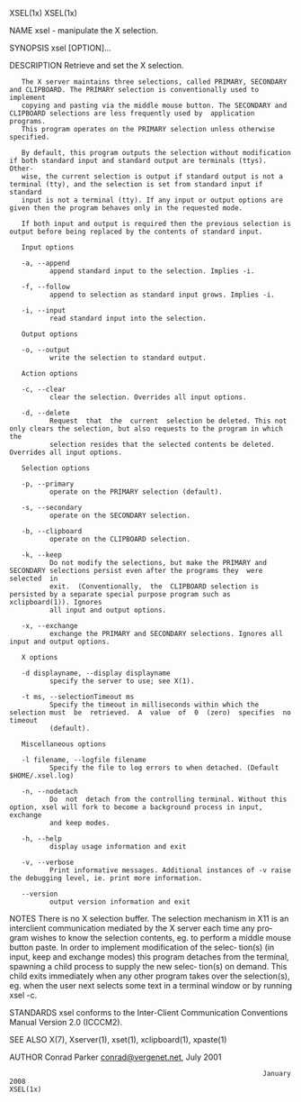 XSEL(1x)                                                                                                                                  XSEL(1x)

NAME
       xsel - manipulate the X selection.

SYNOPSIS
       xsel [OPTION]...

DESCRIPTION
       Retrieve and set the X selection.

       The X server maintains three selections, called PRIMARY, SECONDARY and CLIPBOARD. The PRIMARY selection is conventionally used to implement
       copying and pasting via the middle mouse button. The SECONDARY and CLIPBOARD selections are less frequently used by  application  programs.
       This program operates on the PRIMARY selection unless otherwise specified.

       By default, this program outputs the selection without modification if both standard input and standard output are terminals (ttys). Other‐
       wise, the current selection is output if standard output is not a terminal (tty), and the selection is set from standard input if  standard
       input is not a terminal (tty). If any input or output options are given then the program behaves only in the requested mode.

       If both input and output is required then the previous selection is output before being replaced by the contents of standard input.

       Input options

       -a, --append
              append standard input to the selection. Implies -i.

       -f, --follow
              append to selection as standard input grows. Implies -i.

       -i, --input
              read standard input into the selection.

       Output options

       -o, --output
              write the selection to standard output.

       Action options

       -c, --clear
              clear the selection. Overrides all input options.

       -d, --delete
              Request  that  the  current  selection be deleted. This not only clears the selection, but also requests to the program in which the
              selection resides that the selected contents be deleted. Overrides all input options.

       Selection options

       -p, --primary
              operate on the PRIMARY selection (default).

       -s, --secondary
              operate on the SECONDARY selection.

       -b, --clipboard
              operate on the CLIPBOARD selection.

       -k, --keep
              Do not modify the selections, but make the PRIMARY and SECONDARY selections persist even after the programs they  were  selected  in
              exit.  (Conventionally,  the  CLIPBOARD selection is persisted by a separate special purpose program such as xclipboard(1)). Ignores
              all input and output options.

       -x, --exchange
              exchange the PRIMARY and SECONDARY selections. Ignores all input and output options.

       X options

       -d displayname, --display displayname
              specify the server to use; see X(1).

       -t ms, --selectionTimeout ms
              Specify the timeout in milliseconds within which the selection must  be  retrieved.  A  value  of  0  (zero)  specifies  no  timeout
              (default).

       Miscellaneous options

       -l filename, --logfile filename
              Specify the file to log errors to when detached. (Default $HOME/.xsel.log)

       -n, --nodetach
              Do  not  detach from the controlling terminal. Without this option, xsel will fork to become a background process in input, exchange
              and keep modes.

       -h, --help
              display usage information and exit

       -v, --verbose
              Print informative messages. Additional instances of -v raise the debugging level, ie. print more information.

       --version
              output version information and exit

NOTES
       There is no X selection buffer. The selection mechanism in X11 is an interclient communication mediated by the X server each time any  pro‐
       gram  wishes  to  know the selection contents, eg. to perform a middle mouse button paste. In order to implement modification of the selec‐
       tion(s) (in input, keep and exchange modes) this program detaches from the terminal, spawning a child process  to  supply  the  new  selec‐
       tion(s)  on  demand.  This  child exits immediately when any other program takes over the selection(s), eg. when the user next selects some
       text in a terminal window or by running xsel -c.

STANDARDS
       xsel conforms to the Inter-Client Communication Conventions Manual Version 2.0 (ICCCM2).

SEE ALSO
       X(7), Xserver(1), xset(1), xclipboard(1), xpaste(1)

AUTHOR
       Conrad Parker <conrad@vergenet.net>, July 2001

                                                                   January 2008                                                           XSEL(1x)
